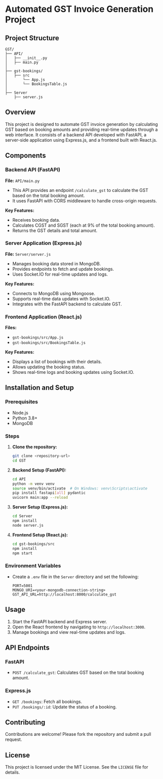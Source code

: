 # Automated GST Invoice Generation Project

## Project Structure

```
GST/
├── API/
│   ├── __init__.py
│   ├── main.py      
│
├── gst-bookings/
│   ├── src
│       └── App.js
│       └── BookingsTable.js
│
├── Server
    ├── server.js   
```

## Overview
This project is designed to automate GST invoice generation by calculating GST based on booking amounts and providing real-time updates through a web interface. It consists of a backend API developed with FastAPI, a server-side application using Express.js, and a frontend built with React.js.

## Components

### Backend API (FastAPI)
**File:** `API/main.py`
- This API provides an endpoint `/calculate_gst` to calculate the GST based on the total booking amount.
- It uses FastAPI with CORS middleware to handle cross-origin requests.

**Key Features:**
- Receives booking data.
- Calculates CGST and SGST (each at 9% of the total booking amount).
- Returns the GST details and total amount.

### Server Application (Express.js)
**File:** `Server/server.js`
- Manages booking data stored in MongoDB.
- Provides endpoints to fetch and update bookings.
- Uses Socket.IO for real-time updates and logs.

**Key Features:**
- Connects to MongoDB using Mongoose.
- Supports real-time data updates with Socket.IO.
- Integrates with the FastAPI backend to calculate GST.

### Frontend Application (React.js)
**Files:**
- `gst-bookings/src/App.js`
- `gst-bookings/src/BookingsTable.js`

**Key Features:**
- Displays a list of bookings with their details.
- Allows updating the booking status.
- Shows real-time logs and booking updates using Socket.IO.

## Installation and Setup

### Prerequisites
- Node.js
- Python 3.8+
- MongoDB

### Steps
1. **Clone the repository:**
   ```bash
   git clone <repository-url>
   cd GST
   ```

2. **Backend Setup (FastAPI):**
   ```bash
   cd API
   python -m venv venv
   source venv/bin/activate  # On Windows: venv\Scripts\activate
   pip install fastapi[all] pydantic
   uvicorn main:app --reload
   ```

3. **Server Setup (Express.js):**
   ```bash
   cd Server
   npm install
   node server.js
   ```

4. **Frontend Setup (React.js):**
   ```bash
   cd gst-bookings/src
   npm install
   npm start
   ```

### Environment Variables
- Create a `.env` file in the `Server` directory and set the following:
  ```env
  PORT=5001
  MONGO_URI=<your-mongodb-connection-string>
  GST_API_URL=http://localhost:8000/calculate_gst
  ```

## Usage
1. Start the FastAPI backend and Express server.
2. Open the React frontend by navigating to `http://localhost:3000`.
3. Manage bookings and view real-time updates and logs.

## API Endpoints

### FastAPI
- `POST /calculate_gst`: Calculates GST based on the total booking amount.

### Express.js
- `GET /bookings`: Fetch all bookings.
- `PUT /bookings/:id`: Update the status of a booking.

## Contributing
Contributions are welcome! Please fork the repository and submit a pull request.

## License
This project is licensed under the MIT License. See the `LICENSE` file for details.

